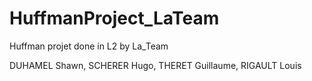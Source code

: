 # HuffmanProject_LaTeam

Huffman projet done in L2 by La_Team

DUHAMEL Shawn, SCHERER Hugo, THERET Guillaume, RIGAULT Louis
